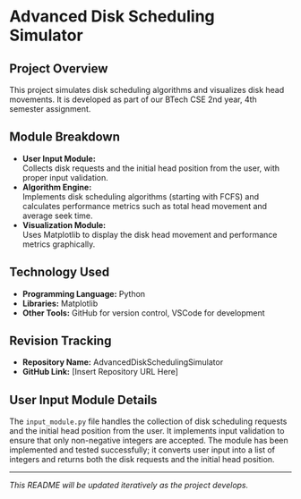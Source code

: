 # Advanced Disk Scheduling Simulator

## Project Overview
This project simulates disk scheduling algorithms and visualizes disk head movements. It is developed as part of our BTech CSE 2nd year, 4th semester assignment.

## Module Breakdown
- **User Input Module:**  
  Collects disk requests and the initial head position from the user, with proper input validation.
- **Algorithm Engine:**  
  Implements disk scheduling algorithms (starting with FCFS) and calculates performance metrics such as total head movement and average seek time.
- **Visualization Module:**  
  Uses Matplotlib to display the disk head movement and performance metrics graphically.

## Technology Used
- **Programming Language:** Python
- **Libraries:** Matplotlib
- **Other Tools:** GitHub for version control, VSCode for development

## Revision Tracking
- **Repository Name:** AdvancedDiskSchedulingSimulator
- **GitHub Link:** [Insert Repository URL Here]

## User Input Module Details
The `input_module.py` file handles the collection of disk scheduling requests and the initial head position from the user. It implements input validation to ensure that only non-negative integers are accepted. The module has been implemented and tested successfully; it converts user input into a list of integers and returns both the disk requests and the initial head position.

---

*This README will be updated iteratively as the project develops.*
